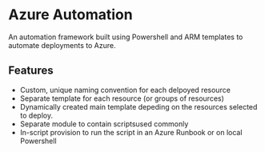 # Azure Automation
An automation framework built using Powershell and ARM templates to automate deployments to Azure.

## Features
- Custom, unique naming convention for each delpoyed resource
- Separate template for each resource (or groups of resources)
- Dynamically created main template depeding on the resources selected to deploy.
- Separate module to contain scriptsused commonly
- In-script provision to run the script in an Azure Runbook or on local Powershell
